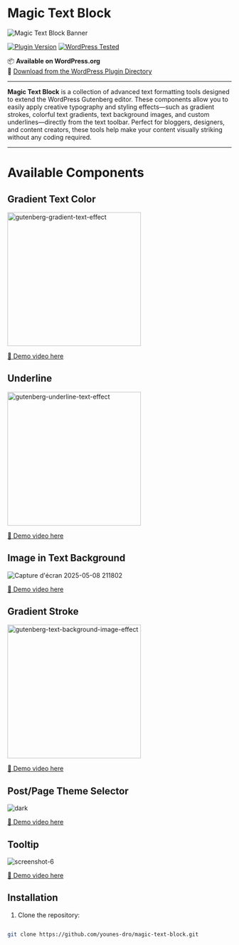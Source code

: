 # Magic Text Block

![Magic Text Block Banner](https://ps.w.org/magic-text-block/assets/banner-772-250.png)

[![Plugin Version](https://img.shields.io/badge/version-1.1.0-blue)](https://wordpress.org/plugins/magic-text-block/)
[![WordPress Tested](https://img.shields.io/badge/WordPress-6.5+-brightgreen)](https://wordpress.org/plugins/magic-text-block/)

📦 **Available on WordPress.org**  
🔗 [Download from the WordPress Plugin Directory](https://wordpress.org/plugins/magic-text-block/)

---
**Magic Text Block** is a collection of advanced text formatting tools designed to extend the WordPress Gutenberg editor. These components allow you to easily apply creative typography and styling effects—such as gradient strokes, colorful text gradients, text background images, and custom underlines—directly from the text toolbar. Perfect for bloggers, designers, and content creators, these tools help make your content visually striking without any coding required.

---

# Available Components

 
## Gradient Text Color

  

<img  src="https://github.com/user-attachments/assets/9a2ea746-6f20-4b34-bb8e-66f17c144aa5"  alt="gutenberg-gradient-text-effect"  width="300">

  

[🎥 Demo video here](https://www.awesomescreenshot.com/video/37866815?key=43be1d30dc3033eba865e0f43c999e60)

  

## Underline

  

<img  src="https://github.com/user-attachments/assets/4ea944ff-159f-43aa-b527-5f4a26d33aa8"  alt="gutenberg-underline-text-effect"  width="300">

  

[🎥 Demo video here](https://www.awesomescreenshot.com/video/37988759?key=fd9f0afb3b41d325b07ef5fcd0f5082b)

  

## Image in Text Background

  

![Capture d'écran 2025-05-08 211802](https://github.com/user-attachments/assets/20e63946-a747-434d-ad38-45c3c762db38)

  

[🎥 Demo video here](https://www.awesomescreenshot.com/video/38083508?key=82ac6ceeec794b24b8e236819a4f1aab)

  

## Gradient Stroke

  

<img  src="https://github.com/user-attachments/assets/579bd1ac-ab0c-4e66-9cea-bb6652b96f5a"  alt="gutenberg-text-background-image-effect"  width="300">

  

[🎥 Demo video here](https://www.awesomescreenshot.com/video/38191755?key=fbc0cdfce82132bd6dd6bd217c64df5b)

  

## Post/Page Theme Selector

  

![dark](https://github.com/user-attachments/assets/2a4227af-c9f9-405b-b97e-80e831577fa6b)

  

[🎥 Demo video here](https://www.awesomescreenshot.com/video/39031925?key=aa41ad83e0eedf3e614060c6e2e05ffb)


 ## Tooltip 

 
![screenshot-6](https://github.com/user-attachments/assets/8a96098a-ccfe-49da-9be2-d7091e86cb2e)

[🎥 Demo video here](https://www.awesomescreenshot.com/video/40571636?key=29e3628e162ef8121e4fec5597cfe10a)

## Installation

  

1. Clone the repository:

  

```bash

git clone https://github.com/younes-dro/magic-text-block.git
